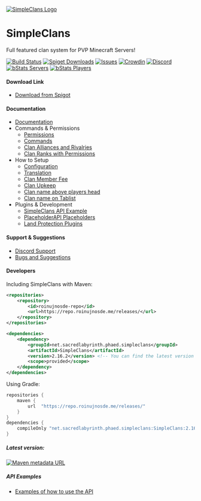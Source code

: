 [![SimpleClans Logo](https://i.imgur.com/9vgfVdX.png)](https://www.spigotmc.org/resources/simpleclans.71242/)

SimpleClans
==========

Full featured clan system for PVP Minecraft Servers!

[![Build Status](https://img.shields.io/jenkins/build?jobUrl=https%3A%2F%2Fci.roinujnosde.me%2Fjob%2FSimpleClans%2F)](https://ci.roinujnosde.me/job/SimpleClans/)
[![Spiget Downloads](https://img.shields.io/spiget/downloads/71242)](https://www.spigotmc.org/resources/simpleclans.71242/)
[![Issues](https://img.shields.io/github/issues/RoinujNosde/SimpleClans.svg)](https://github.com/RoinujNosde/SimpleClans/issues)
[![Crowdin](https://badges.crowdin.net/simpleclans/localized.svg)](https://crowdin.com/project/simpleclans)
[![Discord](https://img.shields.io/discord/719557355917934613?label=discord&logo=discord)](https://discord.gg/CkNwgdE)
[![bStats Servers](https://img.shields.io/bstats/servers/7131)](https://bstats.org/plugin/bukkit/SimpleClans/7131)
[![bStats Players](https://img.shields.io/bstats/players/7131)](https://bstats.org/plugin/bukkit/SimpleClans/7131)


#### Download Link

* [Download from Spigot](https://www.spigotmc.org/resources/simpleclans.71242/)

#### Documentation 

* [Documentation](https://simpleclans.gitbook.io/simpleclans/)
* Commands & Permissions
  * [Permissions](https://simpleclans.gitbook.io/simpleclans/commands-and-permissions/permissions)
  * [Commands](https://simpleclans.gitbook.io/simpleclans/commands-and-permissions/commands)
  * [Clan Alliances and Rivalries](https://simpleclans.gitbook.io/simpleclans/commands-and-permissions/aliances-and-rivalries)
  * [Clan Ranks with Permissions](https://simpleclans.gitbook.io/simpleclans/commands-and-permissions/ranks-with-permissions)
* How to Setup
  * [Configuration](https://simpleclans.gitbook.io/simpleclans/how-to-setup/configuration)
  * [Translation](https://simpleclans.gitbook.io/simpleclans/how-to-setup/translation)
  * [Clan Member Fee](https://simpleclans.gitbook.io/simpleclans/how-to-setup/member-fee)
  * [Clan Upkeep](https://simpleclans.gitbook.io/simpleclans/how-to-setup/clan-upkeep)
  * [Clan name above players head](https://simpleclans.gitbook.io/simpleclans/how-to-setup/clan-below-players-name)
  * [Clan name on Tablist](https://simpleclans.gitbook.io/simpleclans/how-to-setup/clan-on-tablist)
* Plugins & Development 
  * [SimpleClans API Example](https://simpleclans.gitbook.io/simpleclans/other/simpleclans-api)
  * [PlaceholderAPI Placeholders](https://simpleclans.gitbook.io/simpleclans/other/placeholderapi-support)
  * [Land Protection Plugins](https://simpleclans.gitbook.io/simpleclans/other/land-claims)
  
#### Support & Suggestions

* [Discord Support](https://discord.gg/CkNwgdE)
* [Bugs and Suggestions](https://github.com/RoinujNosde/SimpleClans/issues)


#### Developers

Including SimpleClans with Maven:
```xml
<repositories>
    <repository>
        <id>roinujnosde-repo</id>
        <url>https://repo.roinujnosde.me/releases/</url>
    </repository>
</repositories>
```
```xml
<dependencies>
    <dependency>
        <groupId>net.sacredlabyrinth.phaed.simpleclans</groupId>
        <artifactId>SimpleClans</artifactId>
        <version>2.16.2</version> <!-- You can find the latest version at the bottom -->
        <scope>provided</scope>
    </dependency>
</dependencies>
```

Using Gradle:
```groovy
repositories {
    maven {
        url  "https://repo.roinujnosde.me/releases/" 
    }
}
dependencies {
    compileOnly "net.sacredlabyrinth.phaed.simpleclans:SimpleClans:2.16.2"
}
```

##### Latest version:
[![Maven metadata URL](https://img.shields.io/maven-metadata/v?metadataUrl=https%3A%2F%2Frepo.roinujnosde.me%2Freleases%2Fnet%2Fsacredlabyrinth%2Fphaed%2Fsimpleclans%2FSimpleClans%2Fmaven-metadata.xml)](https://repo.roinujnosde.me/#/releases/net/sacredlabyrinth/phaed/simpleclans/SimpleClans)
##### API Examples
* [Examples of how to use the API](https://simpleclans.gitbook.io/simpleclans/other/simpleclans-api)
